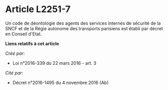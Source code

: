 # Article L2251-7

Un code de déontologie des agents des services internes de sécurité de la SNCF et de la Régie autonome des transports
parisiens est établi par décret en Conseil d'Etat.

**Liens relatifs à cet article**

_Créé par_:

  - Loi n°2016-339 du 22 mars 2016 - art. 3

_Cité par_:

  - Décret n°2016-1495 du 4 novembre 2016 (Ab)
